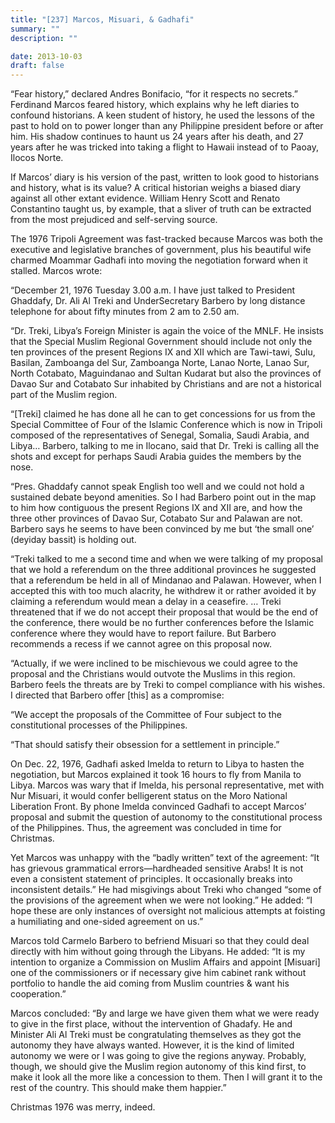 ```yaml
---
title: "[237] Marcos, Misuari, & Gadhafi"
summary: ""
description: ""

date: 2013-10-03
draft: false
---
```


“Fear history,” declared Andres Bonifacio, “for it respects no secrets.” Ferdinand Marcos feared history, which explains why he left diaries to confound historians. A keen student of history, he used the lessons of the past to hold on to power longer than any Philippine president before or after him. His shadow continues to haunt us 24 years after his death, and 27 years after he was tricked into taking a flight to Hawaii instead of to Paoay, Ilocos Norte.

If Marcos’ diary is his version of the past, written to look good to historians and history, what is its value? A critical historian weighs a biased diary against all other extant evidence. William Henry Scott and Renato Constantino taught us, by example, that a sliver of truth can be extracted from the most prejudiced and self-serving source.

The 1976 Tripoli Agreement was fast-tracked because Marcos was both the executive and legislative branches of government, plus his beautiful wife charmed Moammar Gadhafi into moving the negotiation forward when it stalled. Marcos wrote:

“December 21, 1976 Tuesday 3.00 a.m. I have just talked to President Ghaddafy, Dr. Ali Al Treki and UnderSecretary Barbero by long distance telephone for about fifty minutes from 2 am to 2.50 am.

“Dr. Treki, Libya’s Foreign Minister is again the voice of the MNLF. He insists that the Special Muslim Regional Government should include not only the ten provinces of the present Regions IX and XII which are Tawi-tawi, Sulu, Basilan, Zamboanga del Sur, Zamboanga Norte, Lanao Norte, Lanao Sur, North Cotabato, Maguindanao and Sultan Kudarat but also the provinces of Davao Sur and Cotabato Sur inhabited by Christians and are not a historical part of the Muslim region.

“[Treki] claimed he has done all he can to get concessions for us from the Special Committee of Four of the Islamic Conference which is now in Tripoli composed of the representatives of Senegal, Somalia, Saudi Arabia, and Libya… Barbero, talking to me in Ilocano, said that Dr. Treki is calling all the shots and except for perhaps Saudi Arabia guides the members by the nose.

“Pres. Ghaddafy cannot speak English too well and we could not hold a sustained debate beyond amenities. So I had Barbero point out in the map to him how contiguous the present Regions IX and XII are, and how the three other provinces of Davao Sur, Cotabato Sur and Palawan are not. Barbero says he seems to have been convinced by me but ‘the small one’ (deyiday  bassit) is holding out.

“Treki talked to me a second time and when we were talking of my proposal that we hold a referendum on the three additional provinces he suggested that a referendum be held in all of Mindanao and Palawan. However, when I accepted this with too much alacrity, he withdrew it or rather avoided it by claiming a referendum would mean a delay in a ceasefire. … Treki threatened that if we do not accept their proposal that would be the end of the conference, there would be no further conferences before the Islamic conference where they would have to report failure. But Barbero recommends a recess if we cannot agree on this proposal now.

“Actually, if we were inclined to be mischievous we could agree to the proposal and the Christians would outvote the Muslims in this region. Barbero feels the threats are by Treki to compel compliance with his wishes. I directed that Barbero offer [this] as a compromise:

“We accept the proposals of the Committee of Four subject to the constitutional processes of the Philippines.

“That should satisfy their obsession for a settlement in principle.”

On Dec. 22, 1976, Gadhafi asked Imelda to return to Libya to hasten the negotiation, but Marcos explained it took 16 hours to fly from Manila to Libya. Marcos was wary that if Imelda, his personal representative, met with Nur Misuari, it would confer belligerent status on the Moro National Liberation Front. By phone Imelda convinced Gadhafi to accept Marcos’ proposal and submit the question of autonomy to the constitutional process of the Philippines. Thus, the agreement was concluded in time for Christmas.

Yet Marcos was unhappy with the “badly written” text of the agreement: “It has grievous grammatical errors—hardheaded sensitive Arabs! It is not even a consistent statement of principles. It occasionally breaks into inconsistent details.” He had misgivings about Treki who changed “some of the provisions of the agreement when we were not looking.” He added: “I hope these are only instances of oversight not malicious attempts at foisting a humiliating and one-sided agreement on us.”

Marcos told Carmelo Barbero to befriend Misuari so that they could deal directly with him without going through the Libyans. He added: “It is my intention to organize a Commission on Muslim Affairs and appoint [Misuari] one of the commissioners or if necessary give him cabinet rank without portfolio to handle the aid coming from Muslim countries & want his cooperation.”

Marcos concluded: “By and large we have given them what we were ready to give in the first place, without the intervention of Ghadafy. He and Minister Ali Al Treki must be congratulating themselves as they got the autonomy they have always wanted. However, it is the kind of limited autonomy we were or I was going to give the regions anyway. Probably, though, we should give the Muslim region autonomy of this kind first, to make it look all the more like a concession to them. Then I will grant it to the rest of the country. This should make them happier.”

Christmas 1976 was merry, indeed.
